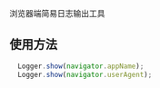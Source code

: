 浏览器端简易日志输出工具

## 使用方法
```javascript
  Logger.show(navigator.appName);
  Logger.show(navigator.userAgent);
```

